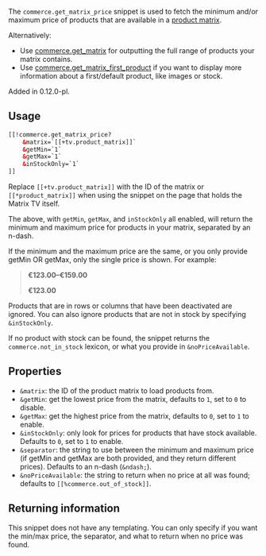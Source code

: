 The `commerce.get_matrix_price` snippet is used to fetch the minimum and/or maximum price of products that are available in a [product matrix](../Product_Catalog/Product_Matrix). 

Alternatively: 
- Use [commerce.get_matrix](get_matrix) for outputting the full range of products your matrix contains.
- Use [commerce.get_matrix_first_product](get_matrix_first_product) if you want to display more information about a first/default product, like images or stock.

Added in 0.12.0-pl.

## Usage

```` html
[[!commerce.get_matrix_price? 
    &matrix=`[[+tv.product_matrix]]`
    &getMin=`1`
    &getMax=`1` 
    &inStockOnly=`1`
]]
````

Replace `[[+tv.product_matrix]]` with the ID of the matrix or `[[*product_matrix]]` when using the snippet on the page that holds the Matrix TV itself.

The above, with `getMin`, `getMax`, and `inStockOnly` all enabled, will return the minimum and maximum price for products in your matrix, separated by an n-dash.

If the minimum and the maximum price are the same, or you only provide getMin OR getMax, only the single price is shown. For example:

> **€123.00&ndash;€159.00** 
> 
> **€123.00**

Products that are in rows or columns that have been deactivated are ignored. You can also ignore products that are not in stock by specifying `&inStockOnly`. 

If no product with stock can be found, the snippet returns the `commerce.not_in_stock` lexicon, or what you provide in `&noPriceAvailable`. 



## Properties

- `&matrix`: the ID of the product matrix to load products from. 
- `&getMin`: get the lowest price from the matrix, defaults to `1`, set to `0` to disable.
- `&getMax`: get the highest price from the matrix, defaults to `0`, set to `1` to enable.
- `&inStockOnly`: only look for prices for products that have stock available. Defaults to `0`, set to `1` to enable.
- `&separator`: the string to use between the minimum and maximum price (if getMin and getMax are both provided, and they return different prices). Defaults to an n-dash (`&ndash;`). 
- `&noPriceAvailable`: the string to return when no price at all was found; defaults to `[[%commerce.out_of_stock]]`. 

## Returning information

This snippet does not have any templating. You can only specify if you want the min/max price, the separator, and what to return when no price was found.
